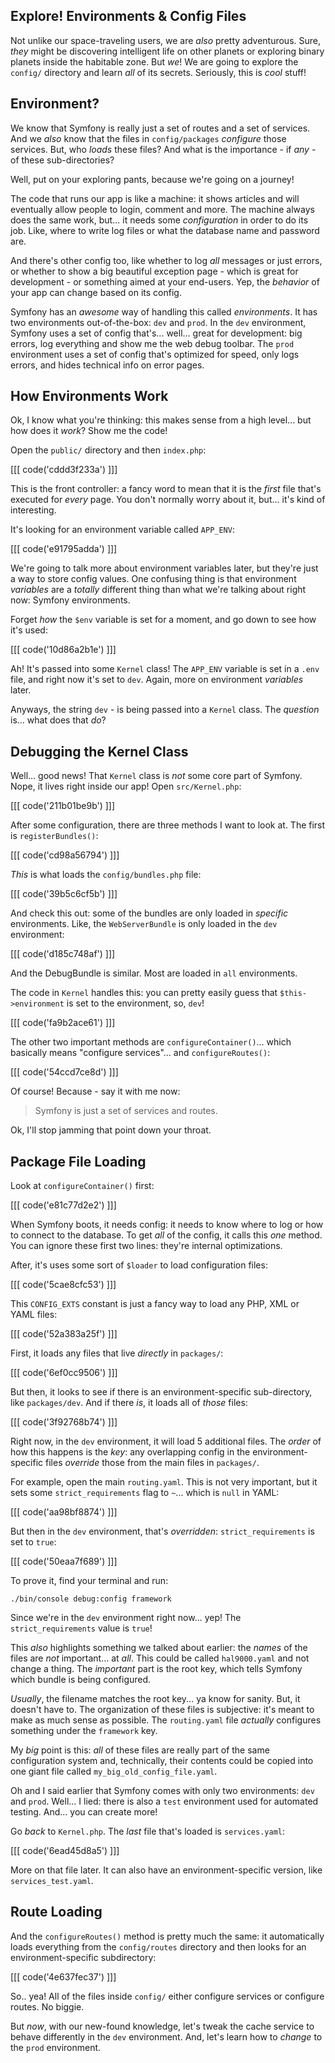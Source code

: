 ## Explore! Environments & Config Files

Not unlike our space-traveling users, we are *also* pretty adventurous. Sure, *they*
might be discovering intelligent life on other planets or exploring binary planets
inside the habitable zone. But *we*! We are going to explore the `config/` directory
and learn *all* of its secrets. Seriously, this is *cool* stuff!

## Environment?

We know that Symfony is really just a set of routes and a set of services. And we
*also* know that the files in `config/packages` *configure* those services. But,
who *loads* these files? And what is the importance - if *any* - of these
sub-directories?

Well, put on your exploring pants, because we're going on a journey!

The code that runs our app is like a machine: it shows articles and will eventually
allow people to login, comment and more. The machine always does the same work, but...
it needs some *configuration* in order to do its job. Like, where to write log files
or what the database name and password are.

And there's other config too, like whether to log *all* messages or just errors,
or whether to show a big beautiful exception page - which is great for development -
or something aimed at your end-users. Yep, the *behavior* of your app can change
based on its config.

Symfony has an *awesome* way of handling this called *environments*. It has two
environments out-of-the-box: `dev` and `prod`. In the `dev` environment, Symfony
uses a set of config that's... well... great for development: big errors, log everything
and show me the web debug toolbar. The `prod` environment uses a set of config that's
optimized for speed, only logs errors, and hides technical info on error pages.

## How Environments Work

Ok, I know what you're thinking: this makes sense from a high level... but how does
it *work*? Show me the code! 

Open the `public/` directory and then `index.php`:

[[[ code('cddd3f233a') ]]]

This is the front controller: a fancy word to mean that it is the *first*
file that's executed for *every* page. You don't normally worry about it,
but... it's kind of interesting.

It's looking for an environment variable called `APP_ENV`:

[[[ code('e91795adda') ]]]

We're going to talk more about environment variables later, but they're just a way
to store config values. One confusing thing is that environment *variables* are
a *totally* different thing than what we're talking about right now: Symfony environments.

Forget *how* the `$env` variable is set for a moment, and go down to see how it's used:

[[[ code('10d86a2b1e') ]]]

Ah! It's passed into some `Kernel` class! The `APP_ENV` variable is set in
a `.env` file, and right now it's set to `dev`. Again, more on environment *variables*
later.

Anyways, the string `dev` - is being passed into a `Kernel` class. The *question*
is... what does that *do*?

## Debugging the Kernel Class

Well... good news! That `Kernel` class is *not* some core part of Symfony. Nope,
it lives right inside our app! Open `src/Kernel.php`:

[[[ code('211b01be9b') ]]]

After some configuration, there are three methods I want to look at. The first is
`registerBundles()`:

[[[ code('cd98a56794') ]]]

*This* is what loads the `config/bundles.php` file:

[[[ code('39b5c6cf5b') ]]]

And check this out: some of the bundles are only loaded in *specific* environments.
Like, the `WebServerBundle` is only loaded in the `dev` environment:

[[[ code('d185c748af') ]]]

And the DebugBundle is similar. Most are loaded in `all` environments.

The code in `Kernel` handles this: you can pretty easily guess that
`$this->environment` is set to the environment, so, `dev`!

[[[ code('fa9b2ace61') ]]]

The other two important methods are `configureContainer()`... which basically means
"configure services"... and `configureRoutes()`:

[[[ code('54ccd7ce8d') ]]]

Of course! Because - say it with me now:

> Symfony is just a set of services and routes.

Ok, I'll stop jamming that point down your throat.

## Package File Loading

Look at `configureContainer()` first:

[[[ code('e81c77d2e2') ]]]

When Symfony boots, it needs config: it needs to know where to log or how to connect
to the database. To get *all* of the config, it calls this *one* method. You can ignore
these first two lines: they're internal optimizations.

After, it's uses some sort of `$loader` to load configuration files:

[[[ code('5cae8cfc53') ]]]

This `CONFIG_EXTS` constant is just a fancy way to load any PHP, XML or YAML files:

[[[ code('52a383a25f') ]]]

First, it loads any files that live *directly* in `packages/`:

[[[ code('6ef0cc9506') ]]]

But then, it looks to see if there is an environment-specific sub-directory,
like `packages/dev`. And if there *is*, it loads all of *those* files:

[[[ code('3f92768b74') ]]]

Right now, in the `dev` environment, it will load 5 additional files. The *order*
of how this happens is the *key*: any overlapping config in the environment-specific
files *override* those from the main files in `packages/`.

For example, open the main `routing.yaml`. This is not very important, but it sets
some `strict_requirements` flag to `~`... which is `null` in YAML:

[[[ code('aa98bf8874') ]]]

But then in the `dev` environment, that's *overridden*: `strict_requirements` is set
to `true`:

[[[ code('50eaa7f689') ]]]

To prove it, find your terminal and run:

```terminal
./bin/console debug:config framework
```

Since we're in the `dev` environment right now... yep! The `strict_requirements`
value is `true`!

This *also* highlights something we talked about earlier: the *names* of the files
are *not* important... at *all*. This could be called `hal9000.yaml` and not change
a thing. The *important* part is the root key, which tells Symfony which bundle
is being configured.

*Usually*, the filename matches the root key... ya know for sanity. But, it doesn't
have to. The organization of these files is subjective: it's meant to make as much
sense as possible. The `routing.yaml` file *actually* configures something under
the `framework` key.

My *big* point is this: *all* of these files are really part of the same configuration
system and, technically, their contents could be copied into one giant file called
`my_big_old_config_file.yaml`.

Oh and I said earlier that Symfony comes with only two environments: `dev` and
`prod`. Well... I lied: there is also a `test` environment used for automated testing.
And... you can create more!

Go *back* to `Kernel.php`. The *last* file that's loaded is `services.yaml`:

[[[ code('6ead45d8a5') ]]]

More on that file later. It can also have an environment-specific version, like
`services_test.yaml`.

## Route Loading

And the `configureRoutes()` method is pretty much the same: it automatically loads
everything from the `config/routes` directory and then looks for an
environment-specific subdirectory:

[[[ code('4e637fec37') ]]]

So.. yea! All of the files inside `config/` either configure services or configure
routes. No biggie.

But *now*, with our new-found knowledge, let's tweak the cache service to behave
differently in the `dev` environment. And, let's learn how to *change* to the
`prod` environment.
